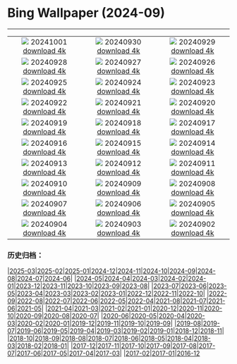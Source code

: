 # Bing Wallpaper (2024-09)
**************
| | | |
| :----: | :----: | :----: |
| ![](https://www.bing.com/th?id=OHR.HalfDomeYosemite_ES-ES8574128580_1920x1080.jpg) 20241001 [download 4k](https://www.bing.com/th?id=OHR.HalfDomeYosemite_ES-ES8574128580_UHD.jpg) | ![](https://www.bing.com/th?id=OHR.WalrusNorway_ES-ES8405668641_1920x1080.jpg) 20240930 [download 4k](https://www.bing.com/th?id=OHR.WalrusNorway_ES-ES8405668641_UHD.jpg) | ![](https://www.bing.com/th?id=OHR.ConnecticutBridge_ES-ES8203018344_1920x1080.jpg) 20240929 [download 4k](https://www.bing.com/th?id=OHR.ConnecticutBridge_ES-ES8203018344_UHD.jpg) |
| ![](https://www.bing.com/th?id=OHR.SanSebastianFilmFestivalkicksoff_ES-ES7999513077_1920x1080.jpg) 20240928 [download 4k](https://www.bing.com/th?id=OHR.SanSebastianFilmFestivalkicksoff_ES-ES7999513077_UHD.jpg) | ![](https://www.bing.com/th?id=OHR.VeniceAerial_ES-ES7915043762_1920x1080.jpg) 20240927 [download 4k](https://www.bing.com/th?id=OHR.VeniceAerial_ES-ES7915043762_UHD.jpg) | ![](https://www.bing.com/th?id=OHR.LittleToucanet_ES-ES6890080970_1920x1080.jpg) 20240926 [download 4k](https://www.bing.com/th?id=OHR.LittleToucanet_ES-ES6890080970_UHD.jpg) |
| ![](https://www.bing.com/th?id=OHR.GiantSequoias_ES-ES6715324180_1920x1080.jpg) 20240925 [download 4k](https://www.bing.com/th?id=OHR.GiantSequoias_ES-ES6715324180_UHD.jpg) | ![](https://www.bing.com/th?id=OHR.SkaftafellWaterfall_ES-ES6245666975_1920x1080.jpg) 20240924 [download 4k](https://www.bing.com/th?id=OHR.SkaftafellWaterfall_ES-ES6245666975_UHD.jpg) | ![](https://www.bing.com/th?id=OHR.IcebergOtter_ES-ES5963215233_1920x1080.jpg) 20240923 [download 4k](https://www.bing.com/th?id=OHR.IcebergOtter_ES-ES5963215233_UHD.jpg) |
| ![](https://www.bing.com/th?id=OHR.AragonAutumnLandscape_ES-ES5440172345_1920x1080.jpg) 20240922 [download 4k](https://www.bing.com/th?id=OHR.AragonAutumnLandscape_ES-ES5440172345_UHD.jpg) | ![](https://www.bing.com/th?id=OHR.MunichBeerfest_ES-ES5226807539_1920x1080.jpg) 20240921 [download 4k](https://www.bing.com/th?id=OHR.MunichBeerfest_ES-ES5226807539_UHD.jpg) | ![](https://www.bing.com/th?id=OHR.OcracokeLight_ES-ES5015251723_1920x1080.jpg) 20240920 [download 4k](https://www.bing.com/th?id=OHR.OcracokeLight_ES-ES5015251723_UHD.jpg) |
| ![](https://www.bing.com/th?id=OHR.PiratePlayground_ES-ES9238970412_1920x1080.jpg) 20240919 [download 4k](https://www.bing.com/th?id=OHR.PiratePlayground_ES-ES9238970412_UHD.jpg) | ![](https://www.bing.com/th?id=OHR.GujoHachiman_ES-ES8969263083_1920x1080.jpg) 20240918 [download 4k](https://www.bing.com/th?id=OHR.GujoHachiman_ES-ES8969263083_UHD.jpg) | ![](https://www.bing.com/th?id=OHR.MidAutumnSingapore_ES-ES8766898553_1920x1080.jpg) 20240917 [download 4k](https://www.bing.com/th?id=OHR.MidAutumnSingapore_ES-ES8766898553_UHD.jpg) |
| ![](https://www.bing.com/th?id=OHR.WindsurferWorldChampionships_ES-ES7763895554_1920x1080.jpg) 20240916 [download 4k](https://www.bing.com/th?id=OHR.WindsurferWorldChampionships_ES-ES7763895554_UHD.jpg) | ![](https://www.bing.com/th?id=OHR.CalabriaPeperoncino_ES-ES7527352353_1920x1080.jpg) 20240915 [download 4k](https://www.bing.com/th?id=OHR.CalabriaPeperoncino_ES-ES7527352353_UHD.jpg) | ![](https://www.bing.com/th?id=OHR.RapaNuiSunrise_ES-ES7347678695_1920x1080.jpg) 20240914 [download 4k](https://www.bing.com/th?id=OHR.RapaNuiSunrise_ES-ES7347678695_UHD.jpg) |
| ![](https://www.bing.com/th?id=OHR.SunriseWallabies_ES-ES9650921909_1920x1080.jpg) 20240913 [download 4k](https://www.bing.com/th?id=OHR.SunriseWallabies_ES-ES9650921909_UHD.jpg) | ![](https://www.bing.com/th?id=OHR.DolphinReunion_ES-ES7087981116_1920x1080.jpg) 20240912 [download 4k](https://www.bing.com/th?id=OHR.DolphinReunion_ES-ES7087981116_UHD.jpg) | ![](https://www.bing.com/th?id=OHR.BarcelonaCataloniaDay_ES-ES6860997474_1920x1080.jpg) 20240911 [download 4k](https://www.bing.com/th?id=OHR.BarcelonaCataloniaDay_ES-ES6860997474_UHD.jpg) |
| ![](https://www.bing.com/th?id=OHR.BridgeLisbon_ES-ES6670987033_1920x1080.jpg) 20240910 [download 4k](https://www.bing.com/th?id=OHR.BridgeLisbon_ES-ES6670987033_UHD.jpg) | ![](https://www.bing.com/th?id=OHR.IguazuRainbow_ES-ES6461582669_1920x1080.jpg) 20240909 [download 4k](https://www.bing.com/th?id=OHR.IguazuRainbow_ES-ES6461582669_UHD.jpg) | ![](https://www.bing.com/th?id=OHR.StockholmLibrary_ES-ES6220707521_1920x1080.jpg) 20240908 [download 4k](https://www.bing.com/th?id=OHR.StockholmLibrary_ES-ES6220707521_UHD.jpg) |
| ![](https://www.bing.com/th?id=OHR.SantaCruzHummer_ES-ES5411382953_1920x1080.jpg) 20240907 [download 4k](https://www.bing.com/th?id=OHR.SantaCruzHummer_ES-ES5411382953_UHD.jpg) | ![](https://www.bing.com/th?id=OHR.GlenariffPark_ES-ES4997383293_1920x1080.jpg) 20240906 [download 4k](https://www.bing.com/th?id=OHR.GlenariffPark_ES-ES4997383293_UHD.jpg) | ![](https://www.bing.com/th?id=OHR.DuskyOwls_ES-ES4835891419_1920x1080.jpg) 20240905 [download 4k](https://www.bing.com/th?id=OHR.DuskyOwls_ES-ES4835891419_UHD.jpg) |
| ![](https://www.bing.com/th?id=OHR.LaVueltaJerez_ES-ES7910099478_1920x1080.jpg) 20240904 [download 4k](https://www.bing.com/th?id=OHR.LaVueltaJerez_ES-ES7910099478_UHD.jpg) | ![](https://www.bing.com/th?id=OHR.AlpineLakes_ES-ES4680324060_1920x1080.jpg) 20240903 [download 4k](https://www.bing.com/th?id=OHR.AlpineLakes_ES-ES4680324060_UHD.jpg) | ![](https://www.bing.com/th?id=OHR.BuracodasAraras_ES-ES4509423904_1920x1080.jpg) 20240902 [download 4k](https://www.bing.com/th?id=OHR.BuracodasAraras_ES-ES4509423904_UHD.jpg) |

### 历史归档：

|[2025-03](/../2025-03/2025-03.md)|[2025-02](/../2025-02/2025-02.md)|[2025-01](/../2025-01/2025-01.md)|[2024-12](/../2024-12/2024-12.md)|[2024-11](/../2024-11/2024-11.md)|[2024-10](/../2024-10/2024-10.md)|[2024-09](/2024-09.md)|[2024-08](/../2024-08/2024-08.md)|[2024-07](/../2024-07/2024-07.md)|[2024-06](/../2024-06/2024-06.md)|
|[2024-05](/../2024-05/2024-05.md)|[2024-04](/../2024-04/2024-04.md)|[2024-03](/../2024-03/2024-03.md)|[2024-02](/../2024-02/2024-02.md)|[2024-01](/../2024-01/2024-01.md)|[2023-12](/../2023-12/2023-12.md)|[2023-11](/../2023-11/2023-11.md)|[2023-10](/../2023-10/2023-10.md)|[2023-09](/../2023-09/2023-09.md)|[2023-08](/../2023-08/2023-08.md)|
|[2023-07](/../2023-07/2023-07.md)|[2023-06](/../2023-06/2023-06.md)|[2023-05](/../2023-05/2023-05.md)|[2023-04](/../2023-04/2023-04.md)|[2023-03](/../2023-03/2023-03.md)|[2023-02](/../2023-02/2023-02.md)|[2023-01](/../2023-01/2023-01.md)|[2022-12](/../2022-12/2022-12.md)|[2022-11](/../2022-11/2022-11.md)|[2022-10](/../2022-10/2022-10.md)|
|[2022-09](/../2022-09/2022-09.md)|[2022-08](/../2022-08/2022-08.md)|[2022-07](/../2022-07/2022-07.md)|[2022-06](/../2022-06/2022-06.md)|[2022-05](/../2022-05/2022-05.md)|[2022-04](/../2022-04/2022-04.md)|[2021-08](/../2021-08/2021-08.md)|[2021-07](/../2021-07/2021-07.md)|[2021-06](/../2021-06/2021-06.md)|[2021-05](/../2021-05/2021-05.md)|
|[2021-04](/../2021-04/2021-04.md)|[2021-03](/../2021-03/2021-03.md)|[2021-02](/../2021-02/2021-02.md)|[2021-01](/../2021-01/2021-01.md)|[2020-12](/../2020-12/2020-12.md)|[2020-11](/../2020-11/2020-11.md)|[2020-10](/../2020-10/2020-10.md)|[2020-09](/../2020-09/2020-09.md)|[2020-08](/../2020-08/2020-08.md)|[2020-07](/../2020-07/2020-07.md)|
|[2020-06](/../2020-06/2020-06.md)|[2020-05](/../2020-05/2020-05.md)|[2020-04](/../2020-04/2020-04.md)|[2020-03](/../2020-03/2020-03.md)|[2020-02](/../2020-02/2020-02.md)|[2020-01](/../2020-01/2020-01.md)|[2019-12](/../2019-12/2019-12.md)|[2019-11](/../2019-11/2019-11.md)|[2019-10](/../2019-10/2019-10.md)|[2019-09](/../2019-09/2019-09.md)|
|[2019-08](/../2019-08/2019-08.md)|[2019-07](/../2019-07/2019-07.md)|[2019-06](/../2019-06/2019-06.md)|[2019-05](/../2019-05/2019-05.md)|[2019-04](/../2019-04/2019-04.md)|[2019-03](/../2019-03/2019-03.md)|[2019-02](/../2019-02/2019-02.md)|[2019-01](/../2019-01/2019-01.md)|[2018-12](/../2018-12/2018-12.md)|[2018-11](/../2018-11/2018-11.md)|
|[2018-10](/../2018-10/2018-10.md)|[2018-09](/../2018-09/2018-09.md)|[2018-08](/../2018-08/2018-08.md)|[2018-07](/../2018-07/2018-07.md)|[2018-06](/../2018-06/2018-06.md)|[2018-05](/../2018-05/2018-05.md)|[2018-04](/../2018-04/2018-04.md)|[2018-03](/../2018-03/2018-03.md)|[2018-02](/../2018-02/2018-02.md)|[2018-01](/../2018-01/2018-01.md)|
|[2017-12](/../2017-12/2017-12.md)|[2017-11](/../2017-11/2017-11.md)|[2017-10](/../2017-10/2017-10.md)|[2017-09](/../2017-09/2017-09.md)|[2017-08](/../2017-08/2017-08.md)|[2017-07](/../2017-07/2017-07.md)|[2017-06](/../2017-06/2017-06.md)|[2017-05](/../2017-05/2017-05.md)|[2017-04](/../2017-04/2017-04.md)|[2017-03](/../2017-03/2017-03.md)|
|[2017-02](/../2017-02/2017-02.md)|[2017-01](/../2017-01/2017-01.md)|[2016-12](/../2016-12/2016-12.md)
